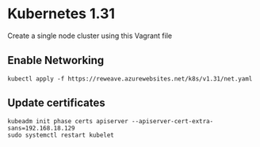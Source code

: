 # Kubernetes 1.31
Create a single node cluster using this Vagrant file

## Enable Networking
```
kubectl apply -f https://reweave.azurewebsites.net/k8s/v1.31/net.yaml
```

## Update certificates
```
kubeadm init phase certs apiserver --apiserver-cert-extra-sans=192.168.18.129
sudo systemctl restart kubelet

```